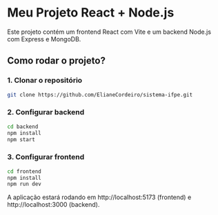 # Meu Projeto React + Node.js

Este projeto contém um frontend React com Vite e um backend Node.js com Express e MongoDB. 

## Como rodar o projeto?

### **1. Clonar o repositório**
```bash
git clone https://github.com/ElianeCordeiro/sistema-ifpe.git
```

### **2. Configurar backend**
```bash
cd backend
npm install
npm start
```

### **3. Configurar frontend**
```bash
cd frontend
npm install
npm run dev
```

A aplicação estará rodando em http://localhost:5173 (frontend) e http://localhost:3000 (backend).
